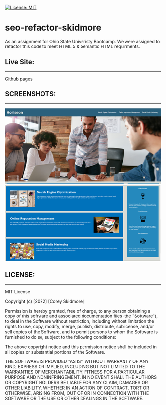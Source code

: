[![License: MIT](https://img.shields.io/badge/License-MIT-yellow.svg)](https://opensource.org/licenses/MIT)
# seo-refactor-skidmore
As an assignment for Ohio State Univeristy Bootcamp. We were assigned to refactor this code to meet HTML 5 & Semantic HTML 
requirments. 
## Live Site:
--- 
[Github pages](https://skidmoreco.github.io/seo-refactor-skidmore/)

## SCREENSHOTS:
---
<img src="./assets/SCREENSHOTS/SC1.png" alt="Screenshot showing the functionality of the application in the terminal">
<img src="./assets/SCREENSHOTS/SC2.png" alt="Screenshot showing the functionality of the application in the terminal">

## LICENSE:
--- 
MIT License

Copyright (c) [2022] [Corey Skidmore]

Permission is hereby granted, free of charge, to any person obtaining a copy of this software and associated documentation files (the "Software"), to deal in the Software without restriction, including without limitation the rights to use, copy, modify, merge, publish, distribute, sublicense, and/or sell copies of the Software, and to permit persons to whom the Software is furnished to do so, subject to the following conditions:

The above copyright notice and this permission notice shall be included in all copies or substantial portions of the Software.

THE SOFTWARE IS PROVIDED "AS IS", WITHOUT WARRANTY OF ANY KIND, EXPRESS OR IMPLIED, INCLUDING BUT NOT LIMITED TO THE WARRANTIES OF MERCHANTABILITY, FITNESS FOR A PARTICULAR PURPOSE AND NONINFRINGEMENT. IN NO EVENT SHALL THE AUTHORS OR COPYRIGHT HOLDERS BE LIABLE FOR ANY CLAIM, DAMAGES OR OTHER LIABILITY, WHETHER IN AN ACTION OF CONTRACT, TORT OR OTHERWISE, ARISING FROM, OUT OF OR IN CONNECTION WITH THE SOFTWARE OR THE USE OR OTHER DEALINGS IN THE SOFTWARE.

